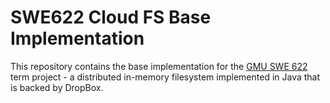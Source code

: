 # SWE622 Cloud FS Base Implementation

This repository contains the base implementation for the [GMU SWE 622](http://jonbell.net/teaching/swe-622-spring-2017/) term project - a distributed in-memory filesystem implemented in Java that is backed by DropBox. 
